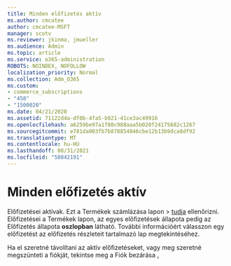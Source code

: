 ```yaml
---
title: Minden előfizetés aktív
ms.author: cmcatee
author: cmcatee-MSFT
manager: scotv
ms.reviewer: jkinma, jmueller
ms.audience: Admin
ms.topic: article
ms.service: o365-administration
ROBOTS: NOINDEX, NOFOLLOW
localization_priority: Normal
ms.collection: Adm_O365
ms.custom:
- commerce_subscriptions
- "458"
- "1500020"
ms.date: 04/21/2020
ms.assetid: 71122d4a-df0b-4fa5-b921-41ce3ac49916
ms.openlocfilehash: a6259be97a1f80c988aaa5b020f24175682c1267
ms.sourcegitcommit: e781da003fb7b878854846cbe12b13b9dca8df92
ms.translationtype: MT
ms.contentlocale: hu-HU
ms.lasthandoff: 08/31/2021
ms.locfileid: "58842191"
---
```

# <a name="all-subscriptions-are-active"></a>Minden előfizetés aktív

Előfizetései aktívak. Ezt a Termékek számlázása  lapon \> [tudja](https://go.microsoft.com/fwlink/p/?linkid=842054) ellenőrizni. Előfizetései a Termékek  lapon, az egyes előfizetések állapota pedig az Előfizetés állapota **oszlopban** látható. További információért válasszon egy előfizetést az előfizetés részleteit tartalmazó lap megtekintéséhez.
  
Ha el szeretné távolítani az aktív előfizetéseket, vagy meg szeretné megszünteti a fiókját, tekintse meg a Fiók bezárása [.](https://docs.microsoft.com/microsoft-365/commerce/close-your-account?view=o365-worldwide)
